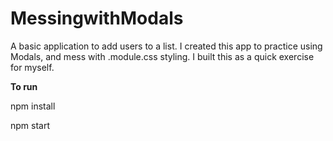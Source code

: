# MessingwithModals

A basic application to add users to a list. I created this app to practice using Modals, and mess with .module.css styling. I built this as a quick exercise for myself.

<b>To run</b>

npm install

npm start




